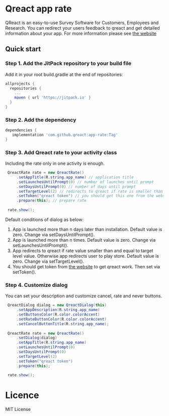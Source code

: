 # Qreact app rate
QReact is an easy-to-use Survey Software for Customers, Employees and Research. You can redirect your users feedback to qreact and get detailed information about your app. For more information please see [the website](https://www.qreact.net)

## Quick start

### Step 1. Add the JitPack repository to your build file

Add it in your root build.gradle at the end of repositories:
```gradle
allprojects {
  repositories {
    ...
    maven { url 'https://jitpack.io' }
  }
}
```

### Step 2. Add the dependency
```gradle
dependencies {
   implementation 'com.github.qreact:app-rate:Tag'
}
```

### Step 3. Add Qreact rate to your activity class
Including the rate only in one activity is enough.
```java
 QreactRate rate = new QreactRate()
     .setAppTitle(R.string.app_name) // application title
     .setLaunchesUntilPrompt(0) // number of launches until prompt
     .setDaysUntilPrompt(0) // number of days until prompt
     .setTargetLevel(2) // redirects to qreact if rate is smaller than and equal to target level
     .setToken("qreact token") // you should get this one from the website
     .prepare(this); // prepare rate
     
 rate.show();
```

Default conditions of dialog as below:
1. App is launched more than n days later than installation. Default value is zero. Change via setDaysUntilPrompt().
2. App is launched more than n times. Default value is zero. Change via setLaunchesUntilPrompt().
3. App redirects to qreact if rate value smaller than and equal to target level value. Otherwise app redirects user to play store. Default value is zero. Change via setTargetLevel().
4. You should get token from [the website](https://www.qreact.net) to get qreact work. Then set via setToken().

### Step 4. Customize dialog
You can set your description and customize cancel, rate and never buttons.

```java
 QreactDialog dialog = new QreactDialog(this)
     .setAppDescription(R.string.app_name)
     .setButtonsColor(R.color.colorAccent)
     .setRateButtonColor(R.color.colorAccent)
     .setCancelButtonTitle(R.string.app_name);
     
 QreactRate rate = new QreactRate()
     .setDialog(dialog)
     .setAppTitle(R.string.app_name)
     .setLaunchesUntilPrompt(0)
     .setDaysUntilPrompt(0)
     .setTargetLevel(2)
     .setToken("qreact token")
     .prepare(this);
     
 rate.show();
```

# Licence
MIT License
